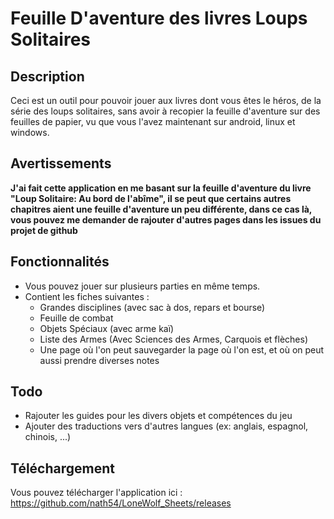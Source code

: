 # Feuille D'aventure des livres Loups Solitaires

## Description

Ceci est un outil pour pouvoir jouer aux livres dont vous êtes le héros, de la série des loups solitaires, sans avoir à recopier la feuille d'aventure sur des feuilles de papier, vu que vous l'avez maintenant sur android, linux et windows.

## Avertissements

**J'ai fait cette application en me basant sur la feuille d'aventure du livre "Loup Solitaire: Au bord de l'abîme", il se peut que certains autres chapitres aient une feuille d'aventure un peu différente, dans ce cas là, vous pouvez me demander de rajouter d'autres pages dans les issues du projet de github**


## Fonctionnalités

 - Vous pouvez jouer sur plusieurs parties en même temps.
 - Contient les fiches suivantes : 
   - Grandes disciplines (avec sac à dos, repars et bourse)
   - Feuille de combat
   - Objets Spéciaux (avec arme kaï)
   - Liste des Armes (Avec Sciences des Armes, Carquois et flèches)
   - Une page où l'on peut sauvegarder la page où l'on est, et où on peut aussi prendre diverses notes

## Todo

 - Rajouter les guides pour les divers objets et compétences du jeu
 - Ajouter des traductions vers d'autres langues (ex: anglais, espagnol, chinois, ...)

## Téléchargement

Vous pouvez télécharger l'application ici : https://github.com/nath54/LoneWolf_Sheets/releases
